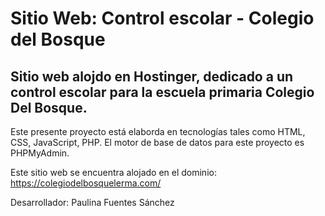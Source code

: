 # Sitio Web: Control escolar - Colegio del Bosque

## Sitio web alojdo en Hostinger, dedicado a un control escolar para la escuela primaria Colegio Del Bosque.

Este presente proyecto está elaborda en tecnologías tales como HTML, CSS, JavaScript, PHP.
El motor de base de datos para este proyecto es PHPMyAdmin.

Este sitio web se encuentra alojado en el dominio: https://colegiodelbosquelerma.com/

Desarrollador: Paulina Fuentes Sánchez
